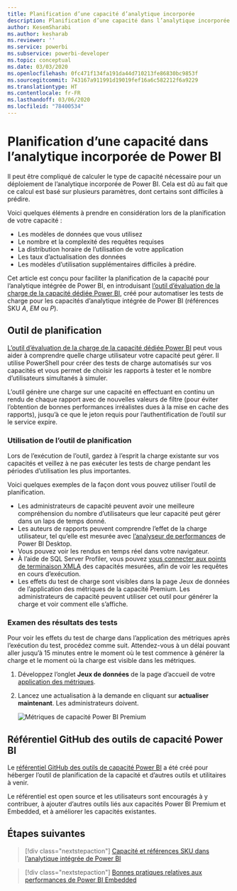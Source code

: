 ```yaml
---
title: Planification d’une capacité d’analytique incorporée
description: Planification d’une capacité dans l’analytique incorporée de Power BI.
author: KesemSharabi
ms.author: kesharab
ms.reviewer: ''
ms.service: powerbi
ms.subservice: powerbi-developer
ms.topic: conceptual
ms.date: 03/03/2020
ms.openlocfilehash: 0fc471f134fa191da44d710213fe86830bc9853f
ms.sourcegitcommit: 743167a911991d19019fef16a6c582212f6a9229
ms.translationtype: HT
ms.contentlocale: fr-FR
ms.lasthandoff: 03/06/2020
ms.locfileid: "78400534"
---
```

# <a name="capacity-planning-in-power-bi-embedded-analytics"></a>Planification d’une capacité dans l’analytique incorporée de Power BI

Il peut être compliqué de calculer le type de capacité nécessaire pour un déploiement de l’analytique incorporée de Power BI. Cela est dû au fait que ce calcul est basé sur plusieurs paramètres, dont certains sont difficiles à prédire.

Voici quelques éléments à prendre en considération lors de la planification de votre capacité :

* Les modèles de données que vous utilisez
* Le nombre et la complexité des requêtes requises
* La distribution horaire de l’utilisation de votre application
* Les taux d’actualisation des données
* Les modèles d’utilisation supplémentaires difficiles à prédire.

Cet article est conçu pour faciliter la planification de la capacité pour l’analytique intégrée de Power BI, en introduisant [l’outil d’évaluation de la charge de la capacité dédiée Power BI](https://github.com/microsoft/PowerBI-Tools-For-Capacities/tree/master/LoadTestingPowerShellTool/), créé pour automatiser les tests de charge pour les capacités d’analytique intégrée de Power BI (références SKU *A*, *EM* ou *P*).

## <a name="planning-tool"></a>Outil de planification

 [L’outil d’évaluation de la charge de la capacité dédiée Power BI](https://github.com/microsoft/PowerBI-Tools-For-Capacities/tree/master/LoadTestingPowerShellTool/) peut vous aider à comprendre quelle charge utilisateur votre capacité peut gérer. Il utilise PowerShell pour créer des tests de charge automatisés sur vos capacités et vous permet de choisir les rapports à tester et le nombre d’utilisateurs simultanés à simuler.

L’outil génère une charge sur une capacité en effectuant en continu un rendu de chaque rapport avec de nouvelles valeurs de filtre (pour éviter l’obtention de bonnes performances irréalistes dues à la mise en cache des rapports), jusqu’à ce que le jeton requis pour l’authentification de l’outil sur le service expire.

### <a name="using-the-planning-tool"></a>Utilisation de l’outil de planification

Lors de l’exécution de l’outil, gardez à l’esprit la charge existante sur vos capacités et veillez à ne pas exécuter les tests de charge pendant les périodes d’utilisation les plus importantes.

Voici quelques exemples de la façon dont vous pouvez utiliser l’outil de planification.

* Les administrateurs de capacité peuvent avoir une meilleure compréhension du nombre d’utilisateurs que leur capacité peut gérer dans un laps de temps donné.
* Les auteurs de rapports peuvent comprendre l’effet de la charge utilisateur, tel qu’elle est mesurée avec [l’analyseur de performances](https://docs.microsoft.com/power-bi/desktop-performance-analyzer) de Power BI Desktop.
* Vous pouvez voir les rendus en temps réel dans votre navigateur.
* À l’aide de SQL Server Profiler, vous pouvez [vous connecter aux points de terminaison XMLA](https://powerbi.microsoft.com/blog/power-bi-open-platform-connectivity-with-xmla-endpoints-public-preview/) des capacités mesurées, afin de voir les requêtes en cours d’exécution.
* Les effets du test de charge sont visibles dans la page Jeux de données de l’application des métriques de la capacité Premium. Les administrateurs de capacité peuvent utiliser cet outil pour générer la charge et voir comment elle s’affiche.

### <a name="reviewing-the-test-results"></a>Examen des résultats des tests

Pour voir les effets du test de charge dans l’application des métriques après l’exécution du test, procédez comme suit. Attendez-vous à un délai pouvant aller jusqu’à 15 minutes entre le moment où le test commence à générer la charge et le moment où la charge est visible dans les métriques.

1. Développez l’onglet **Jeux de données** de la page d’accueil de votre [application des métriques](..//service-admin-premium-monitor-capacity.md).
2. Lancez une actualisation à la demande en cliquant sur **actualiser maintenant**. Les administrateurs doivent.

    ![Métriques de capacité Power BI Premium](media/embedded-capacity-planning/embedded-capacity-planning.png)

## <a name="power-bi-capacity-tools-github-repository"></a>Référentiel GitHub des outils de capacité Power BI

Le [référentiel GitHub des outils de capacité Power BI](https://github.com/microsoft/PowerBI-Tools-For-Capacities) a été créé pour héberger l’outil de planification de la capacité et d’autres outils et utilitaires à venir.

Le référentiel est open source et les utilisateurs sont encouragés à y contribuer, à ajouter d’autres outils liés aux capacités Power BI Premium et Embedded, et à améliorer les capacités existantes.

## <a name="next-steps"></a>Étapes suivantes

> [!div class="nextstepaction"]
>[Capacité et références SKU dans l’analytique intégrée de Power BI](embedded-capacity.md)

> [!div class="nextstepaction"]
>[Bonnes pratiques relatives aux performances de Power BI Embedded](embedded-performance-best-practices.md)
